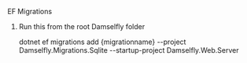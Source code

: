EF Migrations

1. Run this from the root Damselfly folder

   dotnet ef migrations add {migrationname} --project Damselfly.Migrations.Sqlite --startup-project Damselfly.Web.Server 

